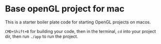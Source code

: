 # Base openGL project for mac

This is a starter boiler plate code for starting OpenGL projects on macos.

```CMD+Shift+B``` for building your code,
then in the terminal, ```cd``` into your project dir, then run ```./app``` to run the project. 
